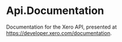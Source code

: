 # Api.Documentation

Documentation for the Xero API, presented at https://developer.xero.com/documentation.
